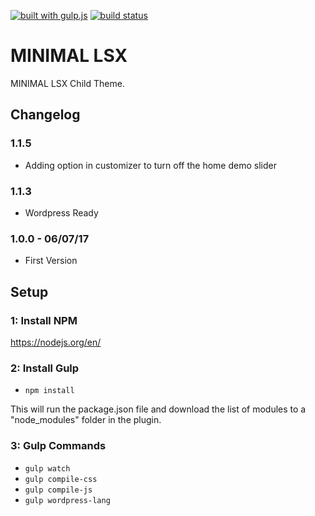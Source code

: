 [![built with gulp.js](https://img.shields.io/badge/built%20with-gulp.js-green.svg)](http://gulpjs.com/)
[![build status](https://travis-ci.org/lightspeeddevelopment/minimal-lsx.svg?branch=master)](https://travis-ci.org/lightspeeddevelopment/minimal-lsx)

# MINIMAL LSX

MINIMAL LSX Child Theme.

## Changelog

### 1.1.5
- Adding option in customizer to turn off the home demo slider

### 1.1.3 
- Wordpress Ready

### 1.0.0 - 06/07/17
- First Version

## Setup

### 1: Install NPM
https://nodejs.org/en/

### 2: Install Gulp
- `npm install`

This will run the package.json file and download the list of modules to a "node_modules" folder in the plugin.

### 3: Gulp Commands
- `gulp watch`
- `gulp compile-css`
- `gulp compile-js`
- `gulp wordpress-lang`
